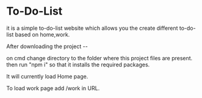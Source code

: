 # To-Do-List
it is a simple to-do-list website which allows you the create different to-do-list based on home,work.

After downloading the project --

on cmd change directory to the folder where this project files are present.
then run "npm i" so that it installs the required packages.

It will currently load Home page.

To load work page add /work in URL.


